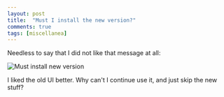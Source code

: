 ```yaml
---
layout: post
title:  "Must I install the new version?"
comments: true
tags: [miscellanea]
---
```



Needless to say that I did not like that message at all:

![Must install new version](http://kenegozi.com/Blog/uploaded/WindowsLiveWriter/MustIinstallthenewversion_1242C/c419eb4b-2729-4311-a756-3290cae8e798.png)

I liked the old UI better. Why can't I continue use it, and just skip the new stuff?

